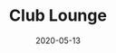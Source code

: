 ---
layout: project
type: project
image: images/project.PNG
title: Club Lounge
permalink: projects/clublounge
date: 2020-05-13
summary: For my final project for ICS 314 at UH @Manoa, we were to partner up with classmates and create a club managing website, created for the UH Community. I learned a lot of things through team work. The funnest part of building something together was having meetings and experiment ideas and exchange skills.
projecturl: https://club-lounge.github.io/
---